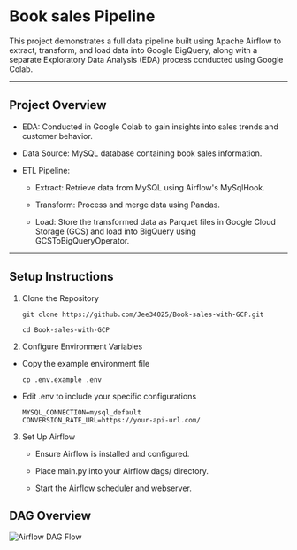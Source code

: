 # Book sales Pipeline
This project demonstrates a full data pipeline built using Apache Airflow to extract, transform, and load data into Google BigQuery, along with a separate Exploratory Data Analysis (EDA) process conducted using Google Colab.

---

## Project Overview

- EDA: Conducted in Google Colab to gain insights into sales trends and customer behavior.
- Data Source: MySQL database containing book sales information.

- ETL Pipeline:

    - Extract: Retrieve data from MySQL using Airflow's MySqlHook.

    - Transform: Process and merge data using Pandas.

    - Load: Store the transformed data as Parquet files in Google Cloud Storage (GCS) and load into BigQuery using GCSToBigQueryOperator.

---

## Setup Instructions
1. Clone the Repository
    ```
    git clone https://github.com/Jee34025/Book-sales-with-GCP.git

    cd Book-sales-with-GCP
    ```
2. Configure Environment Variables

- Copy the example environment file
    ```
    cp .env.example .env
    ```
- Edit .env to include your specific configurations

    ```
    MYSQL_CONNECTION=mysql_default
    CONVERSION_RATE_URL=https://your-api-url.com/
    ```


3. Set Up Airflow
    - Ensure Airflow is installed and configured.

    - Place main.py into your Airflow dags/ directory.

    - Start the Airflow scheduler and webserver.

## DAG Overview

![Airflow DAG Flow](https://github.com/Jee34025/Book-sales-with-GCP/images/dag_flow.png)

    






